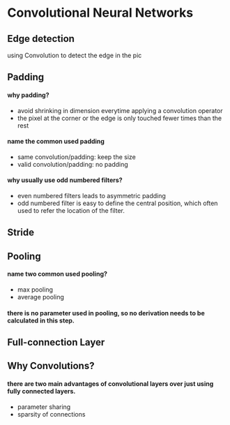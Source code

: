 # Convolutional Neural Networks

## Edge detection
using Convolution to detect the edge in the pic

## Padding

#### why padding?
- avoid shrinking in dimension everytime applying a convolution operator
- the pixel at the corner or the edge is only touched fewer times than the rest

#### name the common used padding
- same convolution/padding: keep the size
- valid convolution/padding: no padding

#### why usually use odd numbered filters?
- even numbered filters leads to asymmetric padding
- odd numbered filter is easy to define the central position, which often used to refer the location of the filter.

## Stride

## Pooling

#### name two common used pooling?
- max pooling
- average pooling

#### there is no parameter used in pooling, so no derivation needs to be calculated in this step.

## Full-connection Layer

## Why Convolutions?

#### there are two main advantages of convolutional layers over just using fully connected layers.

+ parameter sharing 
+ sparsity of connections
